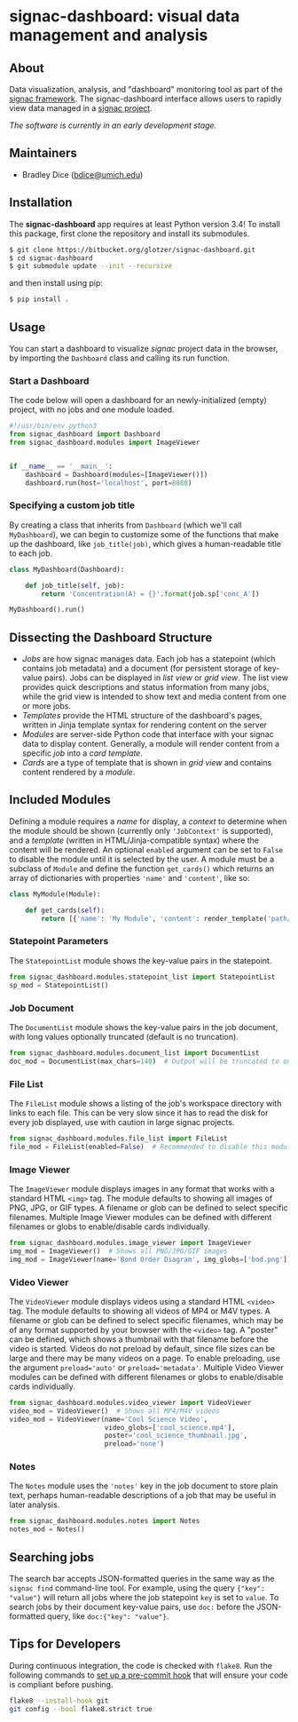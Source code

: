 # signac-dashboard: visual data management and analysis

## About

Data visualization, analysis, and "dashboard" monitoring tool as part of the [signac framework](https://glotzerlab.engin.umich.edu/signac).
The signac-dashboard interface allows users to rapidly view data managed in a [signac project](http://signac.readthedocs.io/en/latest/projects.html).

*The software is currently in an early development stage.*

## Maintainers

  * Bradley Dice (bdice@umich.edu)

## Installation

The **signac-dashboard** app requires at least Python version 3.4!
To install this package, first clone the repository and install its submodules.
```bash
$ git clone https://bitbucket.org/glotzer/signac-dashboard.git
$ cd signac-dashboard
$ git submodule update --init --recursive
```
and then install using pip:
```bash
$ pip install .
```

## Usage

You can start a dashboard to visualize *signac* project data in the browser, by importing the `Dashboard` class and calling its run function.

### Start a Dashboard

The code below will open a dashboard for an newly-initialized (empty) project, with no jobs and one module loaded.

```python
#!/usr/bin/env python3
from signac_dashboard import Dashboard
from signac_dashboard.modules import ImageViewer


if __name__ == '__main__':
    dashboard = Dashboard(modules=[ImageViewer()])
    dashboard.run(host='localhost', port=8888)
```

### Specifying a custom job title

By creating a class that inherits from `Dashboard` (which we'll call `MyDashboard`), we can begin to customize some of the functions that make up the dashboard, like `job_title(job)`, which gives a human-readable title to each job.

```python
class MyDashboard(Dashboard):

    def job_title(self, job):
        return 'Concentration(A) = {}'.format(job.sp['conc_A'])

MyDashboard().run()
```

## Dissecting the Dashboard Structure

- *Jobs* are how signac manages data. Each job has a statepoint (which contains job metadata) and a document (for persistent storage of key-value pairs). Jobs can be displayed in *list view* or *grid view*. The list view provides quick descriptions and status information from many jobs, while the grid view is intended to show text and media content from one or more jobs.
- *Templates* provide the HTML structure of the dashboard's pages, written in Jinja template syntax for rendering content on the server
- *Modules* are server-side Python code that interface with your signac data to display content. Generally, a module will render content from a specific *job* into a *card template*.
- *Cards* are a type of template that is shown in *grid view* and contains content rendered by a *module*.

## Included Modules

Defining a module requires a *name* for display, a *context* to determine when the module should be shown (currently only `'JobContext'` is supported), and a *template* (written in HTML/Jinja-compatible syntax) where the content will be rendered. An optional `enabled` argument can be set to `False` to disable the module until it is selected by the user. A module must be a subclass of `Module` and define the function `get_cards()` which returns an array of dictionaries with properties `'name'` and `'content'`, like so:

```python
class MyModule(Module):

    def get_cards(self):
        return [{'name': 'My Module', 'content': render_template('path/to/template.html')}]
```

### Statepoint Parameters

The `StatepointList` module shows the key-value pairs in the statepoint.

```python
from signac_dashboard.modules.statepoint_list import StatepointList
sp_mod = StatepointList()
```

### Job Document

The `DocumentList` module shows the key-value pairs in the job document, with long values optionally truncated (default is no truncation).

```python
from signac_dashboard.modules.document_list import DocumentList
doc_mod = DocumentList(max_chars=140)  # Output will be truncated to one tweet length
```

### File List

The `FileList` module shows a listing of the job's workspace directory with links to each file. This can be very slow since it has to read the disk for every job displayed, use with caution in large signac projects.

```python
from signac_dashboard.modules.file_list import FileList
file_mod = FileList(enabled=False)  # Recommended to disable this module by default
```

### Image Viewer

The `ImageViewer` module displays images in any format that works with a standard HTML `<img>` tag. The module defaults to showing all images of PNG, JPG, or GIF types. A filename or glob can be defined to select specific filenames. Multiple Image Viewer modules can be defined with different filenames or globs to enable/disable cards individually.

```python
from signac_dashboard.modules.image_viewer import ImageViewer
img_mod = ImageViewer()  # Shows all PNG/JPG/GIF images
img_mod = ImageViewer(name='Bond Order Diagram', img_globs=['bod.png'])
```

### Video Viewer

The `VideoViewer` module displays videos using a standard HTML `<video>` tag. The module defaults to showing all videos of MP4 or M4V types. A filename or glob can be defined to select specific filenames, which may be of any format supported by your browser with the `<video>` tag. A "poster" can be defined, which shows a thumbnail with that filename before the video is started. Videos do not preload by default, since file sizes can be large and there may be many videos on a page. To enable preloading, use the argument `preload='auto'` or `preload='metadata'`. Multiple Video Viewer modules can be defined with different filenames or globs to enable/disable cards individually.

```python
from signac_dashboard.modules.video_viewer import VideoViewer
video_mod = VideoViewer()  # Shows all MP4/M4V videos
video_mod = VideoViewer(name='Cool Science Video',
                        video_globs=['cool_science.mp4'],
                        poster='cool_science_thumbnail.jpg',
                        preload='none')
```

### Notes

The `Notes` module uses the `'notes'` key in the job document to store plain text, perhaps human-readable descriptions of a job that may be useful in later analysis.

```python
from signac_dashboard.modules.notes import Notes
notes_mod = Notes()
```

## Searching jobs

The search bar accepts JSON-formatted queries in the same way as the `signac find` command-line tool. For example, using the query `{"key": "value"}` will return all jobs where the job statepoint `key` is set to `value`. To search jobs by their document key-value pairs, use `doc:` before the JSON-formatted query, like `doc:{"key": "value"}`.


## Tips for Developers

During continuous integration, the code is checked with `flake8`. Run the following commands to [set up a pre-commit hook](http://flake8.pycqa.org/en/latest/user/using-hooks.html) that will ensure your code is compliant before pushing.

```bash
flake8 --install-hook git
git config --bool flake8.strict true
```
